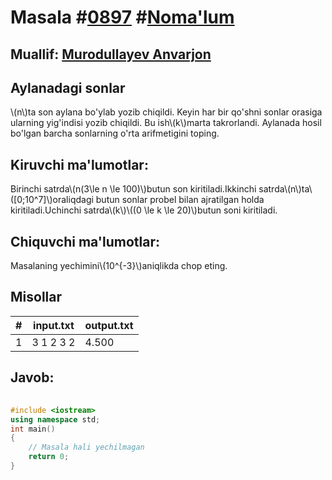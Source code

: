 
<h1>Masala #<a href="https://robocontest.uz/tasks/0897">0897</a> #<a href="https://robocontest.uz/tasks?category=1">Noma'lum</a></h1>
<h2> Muallif: <a href="https://robocontest.uz/profile/lordcoder">Murodullayev Anvarjon</a></h2>
<h2>Aylanadagi sonlar</h2>
<p>\(n\)ta son aylana bo'ylab yozib chiqildi. Keyin har bir qo'shni sonlar orasiga ularning yig'indisi yozib chiqildi. Bu ish\(k\)marta takrorlandi. Aylanada hosil bo'lgan barcha sonlarning o'rta arifmetigini toping.</p>
<h2>Kiruvchi ma'lumotlar:</h2>
<p>Birinchi satrda\(n(3\le n \le 100)\)butun son kiritiladi.Ikkinchi satrda\(n\)ta\([0;10^7]\)oraliqdagi butun sonlar probel bilan ajratilgan holda kiritiladi.Uchinchi satrda\(k\)\((0 \le k \le 20)\)butun soni kiritiladi.</p>
<h2>Chiquvchi ma'lumotlar:</h2>
<p>Masalaning yechimini\(10^{-3}\)aniqlikda chop eting.</p>
<h2>Misollar</h2>
<table>
    <thead>
        <tr>
            <th>#</th>
            <th>input.txt</th>
            <th>output.txt</th>
        </tr>
    </thead>
    <tbody>
            <tr>
                <td>1</td>
                <td>3
1 2 3
2</td>
                <td>4.500</td>
            </tr>
    </tbody>
    </table>
    
<h2>Javob:</h2>

######
```cpp
#include <iostream>
using namespace std;
int main()
{
    // Masala hali yechilmagan
    return 0;
}
```
